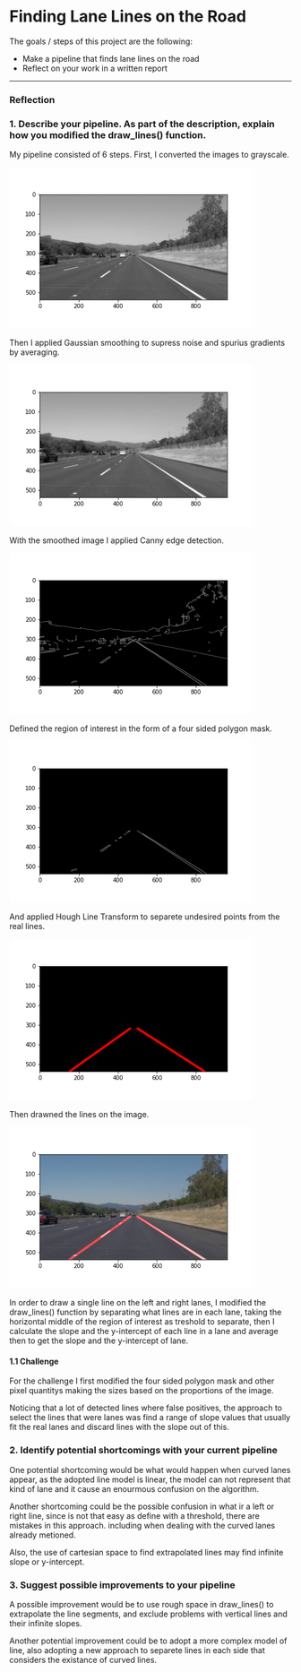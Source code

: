 # **Finding Lane Lines on the Road** 


The goals / steps of this project are the following:
* Make a pipeline that finds lane lines on the road
* Reflect on your work in a written report


[//]: # (Image References)

[gray]: ./test_images_output/grayscale.png "Grayscale"
[blur]: ./test_images_output/blur_gray.png "Gaussian blur"
[edges]: ./test_images_output/edges.png "Edges"
[masked]: ./test_images_output/masked_edges.png "Region of Interest"
[line]: ./test_images_output/line_image.png "Lines"
[result]: ./test_images_output/lines_edges.png "Result"

---

### Reflection

### 1. Describe your pipeline. As part of the description, explain how you modified the draw_lines() function.

My pipeline consisted of 6 steps. First, I converted the images to grayscale.

![alt text][gray]

Then I applied Gaussian smoothing to supress noise and spurius gradients by averaging.

![alt text][blur]

 With the smoothed image I applied Canny edge detection.
 
 ![alt text][edges] 
 
 Defined the region of interest in the form of a four sided polygon mask.

 ![alt text][masked]

And applied Hough Line Transform to separete undesired points from the real lines.

![alt text][line]

Then drawned the lines on the image.

![alt text][result]

In order to draw a single line on the left and right lanes, I modified the draw_lines() function by separating what lines are in each lane, taking the horizontal middle of the region of interest as treshold to separate, then I calculate the slope and the y-intercept of each line in a lane and average then to get the slope and the y-intercept of lane.

#### 1.1 Challenge

For the challenge I first modified the four sided polygon mask and other pixel quantitys making the sizes based on the proportions of the image.

Noticing that a lot of detected lines where false positives, the approach to select the lines that were lanes was find a range of slope values that usually fit the real lanes and discard lines with the slope out of this.


### 2. Identify potential shortcomings with your current pipeline


One potential shortcoming would be what would happen when curved lanes appear, as the adopted line model is linear, the model can not represent that kind of lane and it cause an enourmous confusion on the algorithm.

Another shortcoming could be the possible confusion in what ir a left or right line, since is not that easy as define with a threshold, there are mistakes in this approach. including when dealing with the curved lanes already metioned.

Also, the use of cartesian space to find extrapolated lines may find infinite slope or y-intercept.


### 3. Suggest possible improvements to your pipeline

A possible improvement would be to use rough space in draw_lines() to extrapolate the line segments, and exclude problems with vertical lines and their infinite slopes.

Another potential improvement could be to adopt a more complex model of line, also adopting a new approach to separete lines in each side that considers the existance of curved lines.

